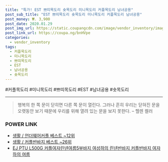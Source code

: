 ```yaml
--- 
title: "특가! EST 쁘띠목도리 숏목도리 미니목도리 커플목도리 남녀공용" 
post_sub_title: "EST 쁘띠목도리 숏목도리 미니목도리 커플목도리 남녀공용" 
post_money: ₩. 3,900 
post_date: 2020.01.29 
post_img_url: https://static.coupangcdn.com/image/vendor_inventory/images/2018/10/05/10/0/9847f7aa-d28f-43cf-9917-75f0f6fea777.jpg 
post_link_url: https://coupa.ng/bnHVpe 
categories: 
  - vendor_inventory 
tags: 
  - 커플목도리 
  - 미니목도리 
  - 쁘띠목도리 
  - EST 
  - 남녀공용 
  - 숏목도리 
--- 
```

  #커플목도리 #미니목도리 #쁘띠목도리 #EST #남녀공용 #숏목도리 
<hr> 

> 행복의 한 쪽 문이 닫히면 다른 쪽 문이 열린다. 그러나 흔히 우리는 닫혀진 문을 오랫동안 보기 때문에 우리를 위해 열려 있는 문을 보지 못한다. – 헬렌 켈러 


### POWER LINK

* <a href="https://blog.naver.com/santokki14/221788375002" target="_blank">생활 / 언더웨어커플 베스트 ~12위</a>
* <a href="https://blog.naver.com/santokki14/221776838065" target="_blank">생활 / 커플반바지 베스트 ~26위</a>
* <a href="https://blog.naver.com/sakai111/221776877018" target="_blank">EJ PTU L500G 커플여자린넨여름5부바지 여성하의 린넨반바지 커플반바지 여자하의 여름</a>
